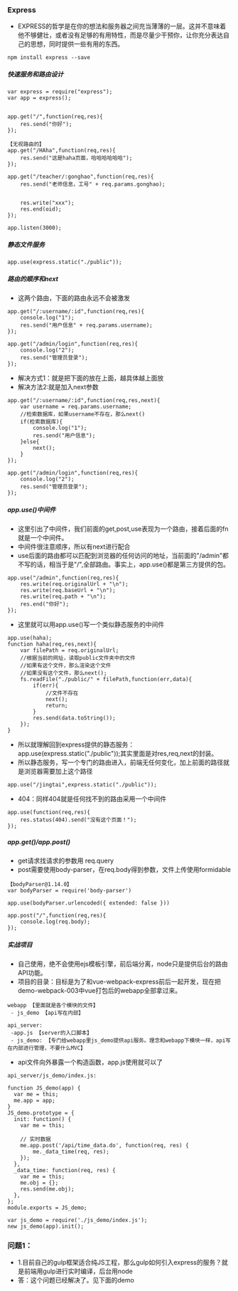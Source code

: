 ### Express

* EXPRESS的哲学是在你的想法和服务器之间充当薄薄的一层。这并不意味着他不够健壮，或者没有足够的有用特性，而是尽量少干预你，让你充分表达自己的思想，同时提供一些有用的东西。

```
npm install express --save
```

##### 快速服务和路由设计
```
var express = require("express");
var app = express();


app.get("/",function(req,res){
    res.send("你好");
});

【无视路由的】
app.get("/HAha",function(req,res){
    res.send("这是haha页面，哈哈哈哈哈哈");
});

app.get("/teacher/:gonghao",function(req,res){
    res.send("老师信息，工号" + req.params.gonghao);


    res.write("xxx");
    res.end(oid);
});

app.listen(3000);
```

##### 静态文件服务

```
app.use(express.static("./public"));
```

##### 路由的顺序和next

* 这两个路由，下面的路由永远不会被激发
```
app.get("/:username/:id",function(req,res){
    console.log("1");
    res.send("用户信息" + req.params.username);
});

app.get("/admin/login",function(req,res){
    console.log("2");
    res.send("管理员登录");
});
```

* 解决方式1：就是把下面的放在上面，越具体越上面放
* 解决方法2:就是加入next参数
```
app.get("/:username/:id",function(req,res,next){
    var username = req.params.username;
    //检索数据库，如果username不存在，那么next()
    if(检索数据库){
        console.log("1");
        res.send("用户信息");
    }else{
        next();
    }
});

app.get("/admin/login",function(req,res){
    console.log("2");
    res.send("管理员登录");
});
```

##### app.use()中间件

* 这里引出了中间件，我们前面的get,post,use表现为一个路由，接着后面的fn就是一个中间件。
* 中间件很注意顺序，所以有next进行配合
* use后面的路由都可以匹配到浏览器的任何访问的地址，当前面的"/admin"都不写的话，相当于是"/",全部路由。事实上，app.use()都是第三方提供的包。
```
app.use("/admin",function(req,res){
    res.write(req.originalUrl + "\n");
    res.write(req.baseUrl + "\n");
    res.write(req.path + "\n");
    res.end("你好");
});
```

* 这里就可以用app.use()写一个类似静态服务的中间件
```
app.use(haha);
function haha(req,res,next){
    var filePath = req.originalUrl;
    //根据当前的网址，读取public文件夹中的文件
    //如果有这个文件，那么渲染这个文件
    //如果没有这个文件，那么next();
    fs.readFile("./public/" + filePath,function(err,data){
        if(err){
            //文件不存在
            next();
            return;
        }
        res.send(data.toString());
    });
}
```

* 所以就理解回到express提供的静态服务：app.use(express.static("./public"));其实里面是对res,req,next的封装。
* 所以静态服务，写一个专门的路由进入，前端无任何变化，加上前面的路径就是浏览器需要加上这个路径
```
app.use("/jingtai",express.static("./public"));
```

* 404：同样404就是任何找不到的路由采用一个中间件
```
app.use(function(req,res){
    res.status(404).send("没有这个页面！");
});
```

##### app.get()/app.post()

* get请求找请求的参数用 req.query
* post需要使用body-parser，在req.body得到参数，文件上传使用formidable

```
【bodyParser@1.14.0】
var bodyParser = require('body-parser')

app.use(bodyParser.urlencoded({ extended: false }))

app.post("/",function(req,res){
    console.log(req.body);
});
```

##### 实战项目

* 自己使用，绝不会使用ejs模板引擎，前后端分离，node只是提供后台的路由API功能。
* 项目的目录：目标是为了和vue-webpack-express前后一起开发，现在把demo-webpack-003中vue打包后的webapp全部拿过来。

```
webapp 【里面就是各个模块的文件】
 - js_demo 【api写在内部】

api_server:
 -app.js 【server的入口脚本】
 - js_demo: 【专门给webapp里js_demo提供api服务。理念和webapp下模块一样，api写在内部进行管理，不要什么MVC】
```

* api文件向外暴露一个构造函数，app.js使用就可以了
```
api_server/js_demo/index.js:

function JS_demo(app) {
  var me = this;
  me.app = app;
}
JS_demo.prototype = {
  init: function() {
    var me = this;

    // 实时数据
    me.app.post('/api/time_data.do', function(req, res) {
        me._data_time(req, res);
    });
  },
  _data_time: function(req, res) {
    var me = this;
    me.obj = {};
    res.send(me.obj);
  },
};
module.exports = JS_demo;
```

```
var js_demo = require('./js_demo/index.js');
new js_demo(app).init();
```

### 问题1：
* 1.目前自己的gulp框架适合纯JS工程，那么gulp如何引入express的服务？就是前端用gulp进行实时编译，后台用node
* 答：这个问题已经解决了。见下面的demo

